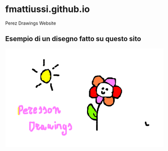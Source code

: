 # fmattiussi.github.io
Perez Drawings Website

## Esempio di un disegno fatto su questo sito

![anteprima](https://github.com/fmattiussi/fmattiussi.github.io/blob/master/disegno.png)
